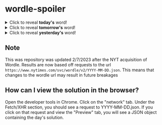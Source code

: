 # wordle-spoiler

<details>
  <summary>Click to reveal <b>today's</b> word!</summary>
  <br>
  <b> dingo </b>
</details>

<details>
  <summary>Click to reveal <b>tomorrow's</b> word!</summary>
  <br>
  <b> exalt </b>
</details>

<details>
  <summary>Click to reveal <b>yesterday's</b> word!</summary>
  <br>
  <b> nicer </b>
</details>

## Note
This was repository was updated 2/7/2023 after the NYT acquisition of Wordle. Results are now based off requests to the url `https://www.nytimes.com/svc/wordle/v2/YYYY-MM-DD.json`. This means that changes to the wordle url may result in future breakages

## How can I view the solution in the browser?
Open the developer tools in Chrome. Click on the "network" tab. Under the Fetch/XHR section, you should see a request to YYYY-MM-DD.json. If you click on that request and view the "Preview" tab, you will see a JSON object containing the day's solution.